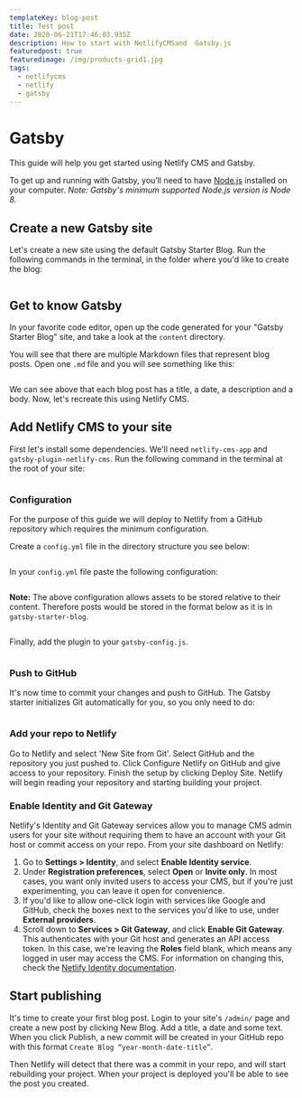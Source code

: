 ```yaml
---
templateKey: blog-post
title: Test post
date: 2020-06-21T17:46:03.935Z
description: How to start with NetlifyCMSand  Gatsby.js
featuredpost: true
featuredimage: /img/products-grid1.jpg
tags:
  - netlifycms
  - netlify
  - gatsby
---
```

# Gatsby

This guide will help you get started using Netlify CMS and Gatsby.

To get up and running with Gatsby, you’ll need to have [Node.js](https://nodejs.org/) installed on your computer. *Note: Gatsby's minimum supported Node.js version is Node 8.*

## [](https://www.netlifycms.org/docs/gatsby/#create-a-new-gatsby-site)Create a new Gatsby site

Let's create a new site using the default Gatsby Starter Blog. Run the following commands in the terminal, in the folder where you'd like to create the blog:

```bash

```

## [](https://www.netlifycms.org/docs/gatsby/#get-to-know-gatsby)Get to know Gatsby

In your favorite code editor, open up the code generated for your "Gatsby Starter Blog" site, and take a look at the `content` directory.

You will see that there are multiple Markdown files that represent blog posts. Open one `.md` file and you will see something like this:

```yml

```

We can see above that each blog post has a title, a date, a description and a body. Now, let's recreate this using Netlify CMS.

## [](https://www.netlifycms.org/docs/gatsby/#add-netlify-cms-to-your-site)Add Netlify CMS to your site

First let's install some dependencies. We'll need `netlify-cms-app` and `gatsby-plugin-netlify-cms`. Run the following command in the terminal at the root of your site:

```bash

```

### [](https://www.netlifycms.org/docs/gatsby/#configuration)Configuration

For the purpose of this guide we will deploy to Netlify from a GitHub repository which requires the minimum configuration.

Create a `config.yml` file in the directory structure you see below:

```bash

```

In your `config.yml` file paste the following configuration:

```yml

```

**Note:** The above configuration allows assets to be stored relative to their content. Therefore posts would be stored in the format below as it is in `gatsby-starter-blog`.

```bash

```

Finally, add the plugin to your `gatsby-config.js`.

```javascript

```

### [](https://www.netlifycms.org/docs/gatsby/#push-to-github)Push to GitHub

It's now time to commit your changes and push to GitHub. The Gatsby starter initializes Git automatically for you, so you only need to do:

```bash

```

### [](https://www.netlifycms.org/docs/gatsby/#add-your-repo-to-netlify)Add your repo to Netlify

Go to Netlify and select 'New Site from Git'. Select GitHub and the repository you just pushed to. Click Configure Netlify on GitHub and give access to your repository. Finish the setup by clicking Deploy Site. Netlify will begin reading your repository and starting building your project.

### [](https://www.netlifycms.org/docs/gatsby/#enable-identity-and-git-gateway)Enable Identity and Git Gateway

Netlify's Identity and Git Gateway services allow you to manage CMS admin users for your site without requiring them to have an account with your Git host or commit access on your repo. From your site dashboard on Netlify:

1. Go to **Settings > Identity**, and select **Enable Identity service**.
2. Under **Registration preferences**, select **Open** or **Invite only**. In most cases, you want only invited users to access your CMS, but if you're just experimenting, you can leave it open for convenience.
3. If you'd like to allow one-click login with services like Google and GitHub, check the boxes next to the services you'd like to use, under **External providers**.
4. Scroll down to **Services > Git Gateway**, and click **Enable Git Gateway**. This authenticates with your Git host and generates an API access token. In this case, we're leaving the **Roles** field blank, which means any logged in user may access the CMS. For information on changing this, check the [Netlify Identity documentation](https://www.netlify.com/docs/identity/).

## [](https://www.netlifycms.org/docs/gatsby/#start-publishing)Start publishing

It's time to create your first blog post. Login to your site's `/admin/` page and create a new post by clicking New Blog. Add a title, a date and some text. When you click Publish, a new commit will be created in your GitHub repo with this format `Create Blog “year-month-date-title”`.

Then Netlify will detect that there was a commit in your repo, and will start rebuilding your project. When your project is deployed you'll be able to see the post you created.